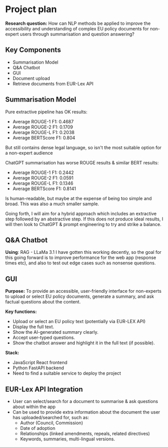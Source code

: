 # Project plan
**Research question:** How can NLP methods be applied to improve the accessibility and understanding of complex EU policy documents for non-expert users through summarisation and question answering?

## Key Components
* Summarisation Model
* Q&A Chatbot
* GUI
* Document upload 
* Retrieve documents from EUR-Lex API

## Summarisation Model
Pure extractive pipeline has OK results:
* Average ROUGE-1 F1: 0.4687
* Average ROUGE-2 F1: 0.1709
* Average ROUGE-L F1: 0.2038
* Average BERTScore F1: 0.804

But still contains dense legal language, so isn't the most suitable option for a non-expert audience	

ChatGPT summarisation has worse ROUGE results & similar BERT results:
* Average ROUGE-1 F1: 0.2442 
* Average ROUGE-2 F1: 0.0591 
* Average ROUGE-L F1: 0.1346
* Average BERTScore F1: 0.8141

Is human-readable, but maybe at the expense of being too simple and broad. This was also a much smaller sample.

Going forth, I will aim for a hybrid approach which includes an extractive step followed by an abstractive step. If this does not produce ideal results, I will then look to ChatGPT & prompt engineering to try and strike a balance.

## Q&A Chatbot
**Using**: RAG - LLaMa 3.1
I have gotten this working decently, so the goal for this going forward is to improve performance for the web app (response times etc), and also to test out edge cases such as nonsense questions.


## GUI

**Purpose:** To provide an accessible, user-friendly interface for non-experts to upload or select EU policy documents, generate a summary, and ask factual questions about the content.

**Key functions:**
* Upload or select an EU policy text (potentially via EUR-LEX API)
* Display the full text.
* Show the AI-generated summary clearly.
* Accept user-typed questions.
* Show the chatbot answer and highlight it in the full text (if possible).

**Stack:**
* JavaScript React frontend
* Python FastAPI backend
* Need to find a suitable service to deploy the project


## EUR-Lex API Integration
* User can select/search for a document to summarise & ask questions about within the app
* Can be used to provide extra information about the document the user has uploaded/searched for, such as:
	* Author (Council, Commission)
	* Date of adoption
	* Relationships (linked amendments, repeals, related directives)
	* Keywords, summaries, multi-lingual versions.
